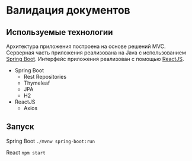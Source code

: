 # Валидация документов
## Используемые технологии
Архитектура приложения построена на основе решений MVC. 
Серверная часть приложения реализована на Java с использованием [Spring Boot](https://spring.io/projects/spring-boot).
Интерфейс приложения реализован с помощью [ReactJS](https://ru.reactjs.org/).
* Spring Boot
    * Rest Repositories
    * Thymeleaf
    * JPA
    * H2
* ReactJS
    * Axios

## Запуск
Spring Boot
`
    ./mvnw spring-boot:run
`

React
`
    npm start
`
